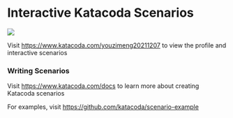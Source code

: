 # Interactive Katacoda Scenarios

[![](http://shields.katacoda.com/katacoda/youzimeng20211207/count.svg)](https://www.katacoda.com/youzimeng20211207 "Get your profile on Katacoda.com")

Visit https://www.katacoda.com/youzimeng20211207 to view the profile and interactive scenarios

### Writing Scenarios
Visit https://www.katacoda.com/docs to learn more about creating Katacoda scenarios

For examples, visit https://github.com/katacoda/scenario-example
